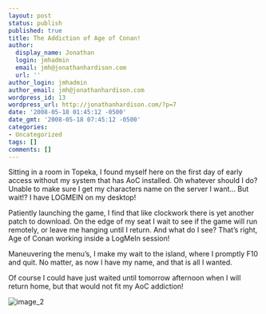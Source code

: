 ```yaml
---
layout: post
status: publish
published: true
title: The Addiction of Age of Conan!
author:
  display_name: Jonathan
  login: jmhadmin
  email: jmh@jonathanhardison.com
  url: ''
author_login: jmhadmin
author_email: jmh@jonathanhardison.com
wordpress_id: 13
wordpress_url: http://jonathanhardison.com/?p=7
date: '2008-05-18 01:45:12 -0500'
date_gmt: '2008-05-18 07:45:12 -0500'
categories:
- Uncategorized
tags: []
comments: []
---
```

Sitting in a room in Topeka, I found myself here on the first day of early access without my system that has AoC installed. Oh whatever should I do? Unable to make sure I get my characters name on the server I want… But wait!? I have LOGMEIN on my desktop!

Patiently launching the game, I find that like clockwork there is yet another patch to download. On the edge of my seat I wait to see if the game will run remotely, or leave me hanging until I return. And what do I see? That’s right, Age of Conan working inside a LogMeIn session!

Maneuvering the menu’s, I make my wait to the island, where I promptly F10 and quit. No matter, as now I have my name, and that is all I wanted.

Of course I could have just waited until tomorrow afternoon when I will return home, but that would not fit my AoC addiction!

![image_2]({{site.base}}/imagecontent/2008/09/image-2-thumb.png)
